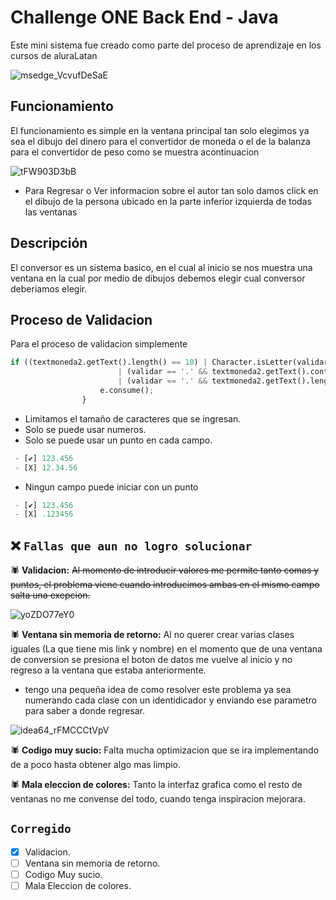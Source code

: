 
# Challenge ONE Back End - Java

Este mini sistema fue creado como parte del proceso de aprendizaje en los cursos de aluraLatan 

![msedge_VcvufDeSaE](https://user-images.githubusercontent.com/94420600/224590485-c5490363-ff3d-4e08-837a-422742d0bd49.jpg)

## **Funcionamiento**

El funcionamiento es simple en la ventana principal tan solo elegimos ya sea el dibujo del dinero para el convertidor de moneda o el de la balanza para el convertidor de peso como se muestra acontinuacion 

![tFW903D3bB](https://user-images.githubusercontent.com/94420600/224590022-9fb501ec-cdae-4246-af7b-a53a60dd0350.gif)


- Para Regresar o Ver informacion sobre el autor tan solo damos click en el dibujo de la persona ubicado en la parte inferior izquierda de todas las ventanas 
## Descripción

El conversor es un sistema basico, en el cual al inicio se nos muestra una ventana en la cual por medio de dibujos debemos elegir cual conversor deberiamos elegir.

## Proceso de Validacion

Para el proceso de validacion simplemente 

```python
if ((textmoneda2.getText().length() == 10) | Character.isLetter(validar)
						| (validar == '.' && textmoneda2.getText().contains(".")) | (validar == ',')
						| (validar == '.' && textmoneda2.getText().length() == 0)) {
					e.consume();
				}
```


* Limitamos el tamaño de caracteres que se ingresan.
* Solo se puede usar numeros.
* Solo se puede usar un punto en cada campo.
```python
 - [✔] 123.456
 - [X] 12.34.56
```
* Ningun campo puede iniciar con un punto
```python
 - [✔] 123.456
 - [X] .123456
```

❌ `Fallas que aun no logro solucionar` 
---

🕷 **Validacion:** ~~Al momento de introducir valores me permite tanto comas y puntos, el problema viene cuando introducimos ambas en el mismo campo salta una exepcion.~~


![yoZDO77eY0](https://user-images.githubusercontent.com/94420600/224590974-896b598e-3322-4913-a3a7-cb763d1c4cea.gif)


🕷 **Ventana sin memoria de retorno:** Al  no querer crear varias clases iguales (La que tiene mis link y nombre) en el momento que de una ventana de conversion se presiona el boton de datos me vuelve al inicio y no regreso a la ventana que estaba anteriormente.    
* tengo una pequeña idea de como resolver este problema ya sea numerando cada clase con un identidicador y enviando ese parametro para saber a donde regresar.

![idea64_rFMCCCtVpV](https://user-images.githubusercontent.com/94420600/224591238-cfb529b5-e0db-4d7b-a12d-bd95cb491161.gif)


🕷 **Codigo muy sucio:** Falta mucha optimizacion que se ira implementando de a poco hasta obtener algo mas limpio.

🕷 **Mala eleccion de colores:** Tanto la interfaz grafica como el resto de ventanas no me convense del todo, cuando tenga inspiracion mejorara.

## `Corregido `


- [x] Validacion.
- [ ] Ventana sin memoria de retorno.
- [ ] Codigo Muy sucio.
- [ ] Mala Eleccion de colores.
